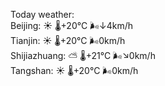 Today weather:  
Beijing: ☀️ 🌡️+20°C 🌬️↓4km/h  
Tianjin: ☀️ 🌡️+20°C 🌬️0km/h  
Shijiazhuang: ⛅️  🌡️+21°C 🌬️↘0km/h  
Tangshan: ☀️ 🌡️+20°C 🌬️0km/h  
